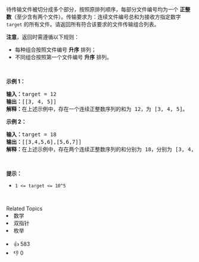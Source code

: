 <p>待传输文件被切分成多个部分，按照原排列顺序，每部分文件编号均为一个 <strong>正整数</strong>（至少含有两个文件）。传输要求为：连续文件编号总和为接收方指定数字 <code>target</code> 的所有文件。请返回所有符合该要求的文件传输组合列表。</p>

<p><strong>注意</strong>，返回时需遵循以下规则：</p>

<ul> 
 <li>每种组合按照文件编号 <strong>升序</strong> 排列；</li> 
 <li>不同组合按照第一个文件编号 <strong>升序</strong> 排列。</li> 
</ul>

<p>&nbsp;</p>

<p><strong>示例 1：</strong></p>

<pre>
<strong>输入：</strong>target = 12
<strong>输出：</strong>[[3, 4, 5]]
<strong>解释：</strong>在上述示例中，存在一个连续正整数序列的和为 12，为 [3, 4, 5]。
</pre>

<p><strong>示例 2：</strong></p>

<pre>
<strong>输入：</strong>target = 18
<strong>输出：</strong>[[3,4,5,6],[5,6,7]]
<strong>解释：</strong>在上述示例中，存在两个连续正整数序列的和分别为 18，分别为 [3, 4, 5, 6] 和 [5, 6, 7]。
</pre>

<p>&nbsp;</p>

<p><b>提示：</b></p>

<ul> 
 <li><code>1 &lt;= target &lt;= 10^5</code></li> 
</ul>

<p>&nbsp;</p>

<div><div>Related Topics</div><div><li>数学</li><li>双指针</li><li>枚举</li></div></div><br><div><li>👍 583</li><li>👎 0</li></div>